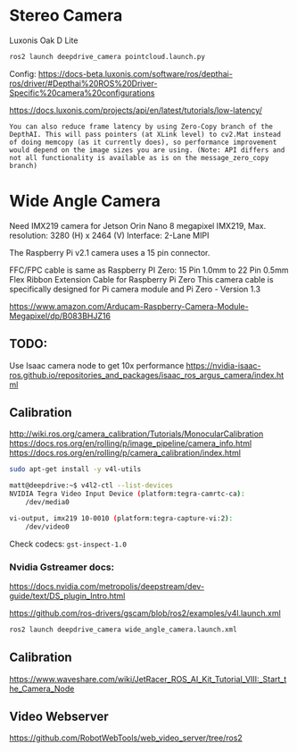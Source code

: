 # Stereo Camera
Luxonis Oak D Lite

```sh
ros2 launch deepdrive_camera pointcloud.launch.py
```

Config:
https://docs-beta.luxonis.com/software/ros/depthai-ros/driver/#Depthai%20ROS%20Driver-Specific%20camera%20configurations

https://docs.luxonis.com/projects/api/en/latest/tutorials/low-latency/
```
You can also reduce frame latency by using Zero-Copy branch of the DepthAI. This will pass pointers (at XLink level) to cv2.Mat instead of doing memcopy (as it currently does), so performance improvement would depend on the image sizes you are using. (Note: API differs and not all functionality is available as is on the message_zero_copy branch)
```

# Wide Angle Camera
Need IMX219 camera for Jetson Orin Nano
8 megapixel IMX219, Max. resolution: 3280 (H) x 2464 (V)
Interface: 2-Lane MIPI

The Raspberry Pi v2.1 camera uses a 15 pin connector.

FFC/FPC cable is same as Raspberry PI Zero: 15 Pin 1.0mm to 22 Pin 0.5mm Flex Ribbon Extension Cable for Raspberry Pi Zero
This camera cable is specifically designed for Pi camera module and Pi Zero - Version 1.3

https://www.amazon.com/Arducam-Raspberry-Camera-Module-Megapixel/dp/B083BHJZ16

## TODO:
Use Isaac camera node to get 10x performance
https://nvidia-isaac-ros.github.io/repositories_and_packages/isaac_ros_argus_camera/index.html


## Calibration
http://wiki.ros.org/camera_calibration/Tutorials/MonocularCalibration
https://docs.ros.org/en/rolling/p/image_pipeline/camera_info.html
https://docs.ros.org/en/rolling/p/camera_calibration/index.html


```sh
sudo apt-get install -y v4l-utils

matt@deepdrive:~$ v4l2-ctl --list-devices
NVIDIA Tegra Video Input Device (platform:tegra-camrtc-ca):
	/dev/media0

vi-output, imx219 10-0010 (platform:tegra-capture-vi:2):
	/dev/video0
```

Check codecs: `gst-inspect-1.0`

### Nvidia Gstreamer docs: 
https://docs.nvidia.com/metropolis/deepstream/dev-guide/text/DS_plugin_Intro.html

https://github.com/ros-drivers/gscam/blob/ros2/examples/v4l.launch.xml


```sh
ros2 launch deepdrive_camera wide_angle_camera.launch.xml
```

## Calibration
https://www.waveshare.com/wiki/JetRacer_ROS_AI_Kit_Tutorial_VIII:_Start_the_Camera_Node

## Video Webserver
https://github.com/RobotWebTools/web_video_server/tree/ros2